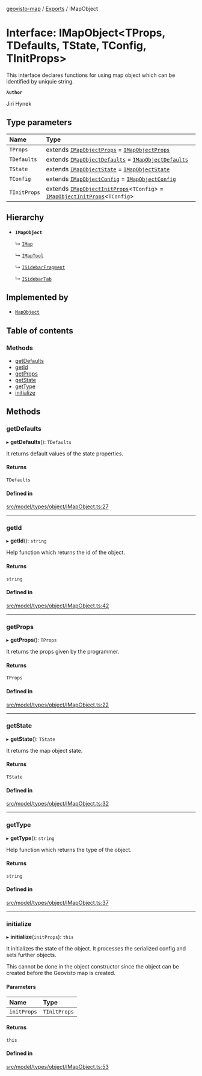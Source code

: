 [geovisto-map](../README.md) / [Exports](../modules.md) / IMapObject

# Interface: IMapObject\<TProps, TDefaults, TState, TConfig, TInitProps\>

This interface declares functions for using map object which can be identified by uniquie string.

**`Author`**

Jiri Hynek

## Type parameters

| Name | Type |
| :------ | :------ |
| `TProps` | extends [`IMapObjectProps`](../modules.md#imapobjectprops) = [`IMapObjectProps`](../modules.md#imapobjectprops) |
| `TDefaults` | extends [`IMapObjectDefaults`](IMapObjectDefaults.md) = [`IMapObjectDefaults`](IMapObjectDefaults.md) |
| `TState` | extends [`IMapObjectState`](IMapObjectState.md) = [`IMapObjectState`](IMapObjectState.md) |
| `TConfig` | extends [`IMapObjectConfig`](../modules.md#imapobjectconfig) = [`IMapObjectConfig`](../modules.md#imapobjectconfig) |
| `TInitProps` | extends [`IMapObjectInitProps`](../modules.md#imapobjectinitprops)\<`TConfig`\> = [`IMapObjectInitProps`](../modules.md#imapobjectinitprops)\<`TConfig`\> |

## Hierarchy

- **`IMapObject`**

  ↳ [`IMap`](IMap.md)

  ↳ [`IMapTool`](IMapTool.md)

  ↳ [`ISidebarFragment`](ISidebarFragment.md)

  ↳ [`ISidebarTab`](ISidebarTab.md)

## Implemented by

- [`MapObject`](../classes/MapObject.md)

## Table of contents

### Methods

- [getDefaults](IMapObject.md#getdefaults)
- [getId](IMapObject.md#getid)
- [getProps](IMapObject.md#getprops)
- [getState](IMapObject.md#getstate)
- [getType](IMapObject.md#gettype)
- [initialize](IMapObject.md#initialize)

## Methods

### getDefaults

▸ **getDefaults**(): `TDefaults`

It returns default values of the state properties.

#### Returns

`TDefaults`

#### Defined in

[src/model/types/object/IMapObject.ts:27](https://github.com/geovisto/geovisto-map/blob/e22d774889dbc28cc1ec62933ecf6bab6690f172/src/model/types/object/IMapObject.ts#L27)

___

### getId

▸ **getId**(): `string`

Help function which returns the id of the object.

#### Returns

`string`

#### Defined in

[src/model/types/object/IMapObject.ts:42](https://github.com/geovisto/geovisto-map/blob/e22d774889dbc28cc1ec62933ecf6bab6690f172/src/model/types/object/IMapObject.ts#L42)

___

### getProps

▸ **getProps**(): `TProps`

It returns the props given by the programmer.

#### Returns

`TProps`

#### Defined in

[src/model/types/object/IMapObject.ts:22](https://github.com/geovisto/geovisto-map/blob/e22d774889dbc28cc1ec62933ecf6bab6690f172/src/model/types/object/IMapObject.ts#L22)

___

### getState

▸ **getState**(): `TState`

It returns the map object state.

#### Returns

`TState`

#### Defined in

[src/model/types/object/IMapObject.ts:32](https://github.com/geovisto/geovisto-map/blob/e22d774889dbc28cc1ec62933ecf6bab6690f172/src/model/types/object/IMapObject.ts#L32)

___

### getType

▸ **getType**(): `string`

Help function which returns the type of the object.

#### Returns

`string`

#### Defined in

[src/model/types/object/IMapObject.ts:37](https://github.com/geovisto/geovisto-map/blob/e22d774889dbc28cc1ec62933ecf6bab6690f172/src/model/types/object/IMapObject.ts#L37)

___

### initialize

▸ **initialize**(`initProps`): `this`

It initializes the state of the object.
It processes the serialized config and sets further objects.

This cannot be done in the object constructor
since the object can be created before the Geovisto map is created.

#### Parameters

| Name | Type |
| :------ | :------ |
| `initProps` | `TInitProps` |

#### Returns

`this`

#### Defined in

[src/model/types/object/IMapObject.ts:53](https://github.com/geovisto/geovisto-map/blob/e22d774889dbc28cc1ec62933ecf6bab6690f172/src/model/types/object/IMapObject.ts#L53)
